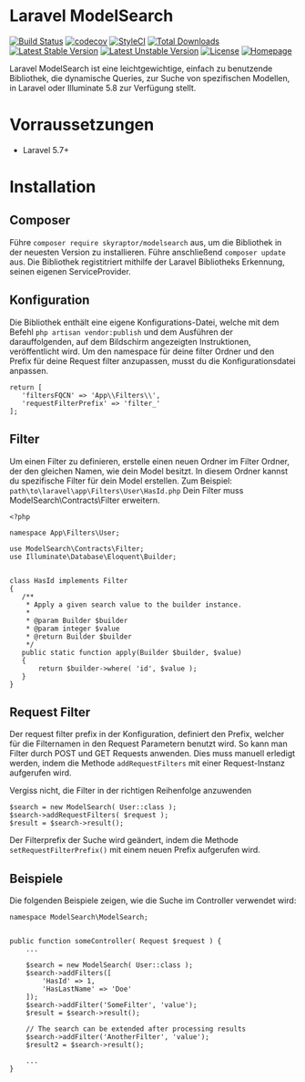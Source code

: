 # Laravel ModelSearch
[![Build Status](https://travis-ci.org/bumbummen99/laravel-modelsearch.png?branch=master)](https://travis-ci.org/bumbummen99/laravel-modelsearch)
[![codecov](https://codecov.io/gh/bumbummen99/laravel-modelsearch/branch/master/graph/badge.svg)](https://codecov.io/gh/bumbummen99/laravel-modelsearch)
[![StyleCI](https://styleci.io/repos/159666547/shield?branch=master)](https://styleci.io/repos/159666547)
[![Total Downloads](https://poser.pugx.org/skyraptor/modelsearch/downloads.png)](https://packagist.org/packages/skyraptor/modelsearch)
[![Latest Stable Version](https://poser.pugx.org/skyraptor/modelsearch/v/stable)](https://packagist.org/packages/skyraptor/modelsearch)
[![Latest Unstable Version](https://poser.pugx.org/skyraptor/modelsearch/v/unstable)](https://packagist.org/packages/skyraptor/modelsearch)
[![License](https://poser.pugx.org/skyraptor/modelsearch/license)](https://packagist.org/packages/skyraptor/modelsearch)
[![Homepage](https://img.shields.io/badge/homepage-skyraptor.eu-informational.svg?style=flat&logo=appveyor)](https://skyraptor.eu)

 Laravel ModelSearch ist eine leichtgewichtige, einfach zu benutzende Bibliothek, die dynamische Queries, zur Suche von spezifischen Modellen, in Laravel oder Illuminate 5.8 zur Verfügung stellt.

 # Vorraussetzungen
 - Laravel 5.7+

 # Installation
 ## Composer

 Führe ```composer require skyraptor/modelsearch``` aus, um die Bibliothek in der neuesten Version zu installieren. Führe anschließend ```composer update``` aus. Die Bibliothek registitriert mithilfe der Laravel Bibliotheks Erkennung, seinen eigenen ServiceProvider.

## Konfiguration

 Die Bibliothek enthält eine eigene Konfigurations-Datei, welche mit dem Befehl ```php artisan vendor:publish``` und dem Ausführen der darauffolgenden, auf dem Bildschirm angezeigten Instruktionen, veröffentlicht wird. Um den namespace für deine filter Ordner und den Prefix für deine Request filter anzupassen, musst du die Konfigurationsdatei anpassen.

 ```
return [
    'filtersFQCN' => 'App\\Filters\\',
    'requestFilterPrefix' => 'filter_'
];
 ```

## Filter

 Um einen Filter zu definieren, erstelle einen neuen Ordner im Filter Ordner, der den gleichen Namen, wie dein Model besitzt. In diesem Ordner kannst du spezifische Filter für dein Model erstellen.
 Zum Beispiel:   
 ```path\to\laravel\app\Filters\User\HasId.php```
 Dein Filter muss ModelSearch\Contracts\Filter erweitern. 

 ```
 <?php

namespace App\Filters\User;

use ModelSearch\Contracts\Filter;
use Illuminate\Database\Eloquent\Builder;


class HasId implements Filter
{
    /**
     * Apply a given search value to the builder instance.
     *
     * @param Builder $builder
     * @param integer $value
     * @return Builder $builder
     */
    public static function apply(Builder $builder, $value)
    {
        return $builder->where( 'id', $value );
    }
}
 ```


## Request Filter
 Der request filter prefix in der Konfiguration, definiert den Prefix, welcher für die Filternamen in den Request Parametern benutzt wird. So kann man Filter durch POST und GET Requests anwenden. Dies muss manuell erledigt werden, indem die Methode ```addRequestFilters``` mit einer Request-Instanz aufgerufen wird.

Vergiss nicht, die Filter in der richtigen Reihenfolge anzuwenden
 ```
 $search = new ModelSearch( User::class );
 $search->addRequestFilters( $request );
 $result = $search->result();
 ```

Der Filterprefix der Suche wird geändert, indem die Methode ```setRequestFilterPrefix()``` mit einem neuen Prefix aufgerufen wird.

## Beispiele

Die folgenden Beispiele zeigen, wie die Suche im Controller verwendet wird:

```
namespace ModelSearch\ModelSearch;


public function someController( Request $request ) {
    ...

    $search = new ModelSearch( User::class );
    $search->addFilters([
        'HasId' => 1,
        'HasLastName' => 'Doe'
    ]);
    $search->addFilter('SomeFilter', 'value');
    $result = $search->result();

    // The search can be extended after processing results
    $search->addFilter('AnotherFilter', 'value');
    $result2 = $search->result();

    ...
}
```
